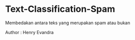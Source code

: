 # Text-Classification-Spam
Membedakan antara teks yang merupakan spam atau bukan


Author : Henry Evandra
